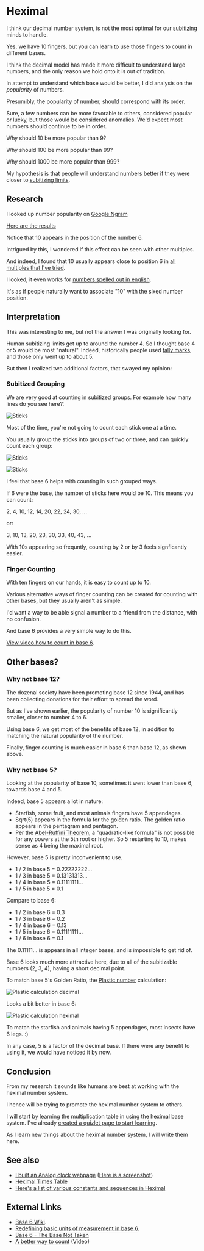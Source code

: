 # Heximal

I think our decimal number system, is not the most optimal for our [subitizing](https://en.wikipedia.org/wiki/Subitizing) minds to handle.

Yes, we have 10 fingers, but you can learn to use those fingers to count in different bases.

I think the decimal model has made it more difficult to understand large numbers, and the only reason we hold onto it is out of tradition.

In attempt to understand which base would be better, I did analysis on the *popularity* of numbers.

Presumibly, the popularity of number, should correspond with its order.

Sure, a few numbers can be more favorable to others, considered popular or lucky, but those would be considered anomalies. We'd expect most numbers should continue to be in order.

Why should 10 be more popular than 9?

Why should 100 be more popular than 99?

Why should 1000 be more popular than 999?

My hypothesis is that people will understand numbers better if they were closer to [subitizing limits](https://en.wikipedia.org/wiki/Subitizing).

## Research

I looked up number popularity on [Google Ngram](https://books.google.com/ngrams)

[Here are the results](stats.md)

Notice that 10 appears in the position of the number 6.

Intrigued by this, I wondered if this effect can be seen with other multiples.

And indeed, I found that 10 usually appears close to position 6 in [all multiples that I've tried](stats-multiples.md).

I looked, it even works for [numbers spelled out in english](stats-english.md).

It's as if people naturally want to associate "10" with the sixed number position.

## Interpretation

This was interesting to me, but not the answer I was originally looking for.

Human subitizing limits get up to around the number 4. So I thought base 4 or 5 would be most "natural". Indeed, historically people used [tally marks](https://en.wikipedia.org/wiki/Tally_marks), and those only went up to about 5.

But then I realized two additional factors, that swayed my opinion:

### Subitized Grouping

We are very good at counting in subitized groups. For example how many lines do you see here?:

![Sticks](sticks1.png)

Most of the time, you're not going to count each stick one at a time.

You usually group the sticks into groups of two or three, and can quickly count each group:

![Sticks](sticks2.png)

![Sticks](sticks3.png)

I feel that base 6 helps with counting in such grouped ways.

If 6 were the base, the number of sticks here would be 10. This means you can count:

2, 4, 10, 12, 14, 20, 22, 24, 30, ...

or:

3, 10, 13, 20, 23, 30, 33, 40, 43, ...

With 10s appearing so frequntly, counting by 2 or by 3 feels signficantly easier.

### Finger Counting

With ten fingers on our hands, it is easy to count up to 10.

Various alternative ways of finger counting can be created for counting with other bases, but they usually aren't as simple.

I'd want a way to be able signal a number to a friend from the distance, with no confusion.

And base 6 provides a very simple way to do this.

[View video how to count in base 6](https://www.youtube.com/watch?v=VXw40fzWeu0).

## Other bases?

### Why not base 12?

The dozenal society have been promoting base 12 since 1944, and has been collecting donations for their effort to spread the word.

But as I've shown earlier, the popularity of number 10 is significantly smaller, closer to number 4 to 6.

Using base 6, we get most of the benefits of base 12, in addition to matching the natural popularity of the number.

Finally, finger counting is much easier in base 6 than base 12, as shown above.

### Why not base 5?

Looking at the popularity of base 10, sometimes it went lower than base 6, towards base 4 and 5.

Indeed, base 5 appears a lot in nature:

* Starfish, some fruit, and most animals fingers have 5 appendages.
* Sqrt(5) appears in the formula for the golden ratio. The golden ratio appears in the pentagram and pentagon.
* Per the [Abel-Ruffini Theorem](https://en.wikipedia.org/wiki/Abel%E2%80%93Ruffini_theorem), a "quadratic-like formula" is not possible for any powers at the 5th root or higher. So 5 restarting to 10, makes sense as 4 being the maximal root.

However, base 5 is pretty inconvenient to use.

* 1 / 2 in base 5 = 0.22222222...
* 1 / 3 in base 5 = 0.13131313...
* 1 / 4 in base 5 = 0.11111111...
* 1 / 5 in base 5 = 0.1

Compare to base 6:

* 1 / 2 in base 6 = 0.3
* 1 / 3 in base 6 = 0.2
* 1 / 4 in base 6 = 0.13
* 1 / 5 in base 6 = 0.11111111...
* 1 / 6 in base 6 = 0.1

The 0.11111... is appears in all integer bases, and is impossible to get rid of.

Base 6 looks much more attractive here, due to all of the subitizable numbers (2, 3, 4), having a short decimal point.

To match base 5's Golden Ratio, the [Plastic number](https://en.wikipedia.org/wiki/Plastic_number) calculation:

![Plastic calculation decimal](plastic_dec.svg)

Looks a bit better in base 6:

![Plastic calculation heximal](plastic_hex.svg)

To match the starfish and animals having 5 appendages, most insects have 6 legs. :)

In any case, 5 is a factor of the decimal base. If there were any benefit to using it, we would have noticed it by now.

## Conclusion

From my research it sounds like humans are best at working with the heximal number system.

I hence will be trying to promote the heximal number system to others.

I will start by learning the multiplication table in using the heximal base system. I've already [created a quizlet page to start learning](https://quizlet.com/305883769/multiplying-base-6-result-up-to-100-flash-cards/).

As I learn new things about the heximal number system, I will write them here.

## See also

* [I built an Analog clock webpage](clock.htm) ([Here is a screenshot](clock.png))
* [Heximal Times Table](times-table.md)
* [Here's a list of various constants and sequences in Heximal](list-of-numbers)

## External Links

* [Base 6 Wiki](https://en.wikipedia.org/wiki/Senary).
* [Redefining basic units of measurement in base 6](http://shacktoms.org/base-six/base-six.htm).
* [Base 6 - The Base Not Taken](http://wiki.c2.com/?BaseSix)
* [A better way to count](https://www.youtube.com/watch?v=qID2B4MK7Y0) (Video)
